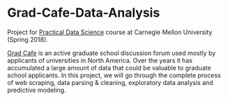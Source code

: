 # Grad-Cafe-Data-Analysis

Project for [Practical Data Science](http://www.datasciencecourse.org/) course at Carnegie Mellon University (Spring 2018).

[Grad Cafe](https://thegradcafe.com/) is an active graduate school discussion forum used mostly by applicants of universities in North America. Over the years it has accumulated a large amount of data that could be valuable to graduate school applicants. In this project, we will go through the complete process of web scraping, data parsing & cleaning, exploratory data analysis and predictive modeling.
